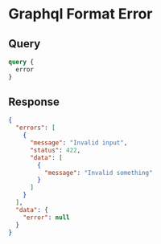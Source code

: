 # Graphql Format Error

## Query

```graphql
query {
  error
}
```

## Response

```json
{
  "errors": [
    {
      "message": "Invalid input",
      "status": 422,
      "data": [
        {
          "message": "Invalid something"
        }
      ]
    }
  ],
  "data": {
    "error": null
  }
}
```
